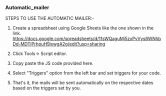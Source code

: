 ### Automatic_mailer

STEPS TO USE THE AUTOMATIC MAILER:-
1) Create a spreadsheet using Google Sheets like the one shown in the link.
https://docs.google.com/spreadsheets/d/11sWQaguMj5zxPvVys6WNhbDd-MDTjPrhpuH9ixwgA2g/edit?usp=sharing

2) Click Tools-> Script editor.
3) Copy paste the JS code provided here.
4) Select "Triggers" option from the left bar and set triggers for your code.
5) That's it, the mails will be sent automatically on the respective dates based on the triggers set by you.
